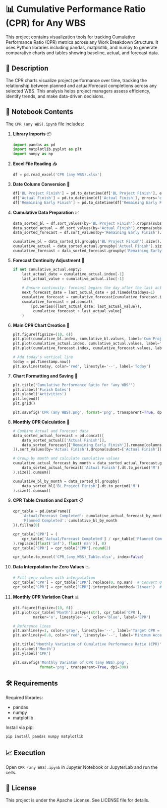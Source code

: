 # 📊 Cumulative Performance Ratio (CPR) for Any WBS
This project contains visualization tools for tracking Cumulative Performance Ratio (CPR) metrics across any Work Breakdown Structure. It uses Python libraries including pandas, matplotlib, and numpy to generate comparative charts and tables showing baseline, actual, and forecast data.

## 🚀 Description
The CPR charts visualize project performance over time, tracking the relationship between planned and actual/forecast completions across any selected WBS. This analysis helps project managers assess efficiency, identify trends, and make data-driven decisions.

## 📑 Notebook Contents
The `CPR (any WBS).ipynb` file includes:

1. **Library Imports** 📦
   ```python
   import pandas as pd
   import matplotlib.pyplot as plt
   import numpy as np
   ```

2. **Excel File Reading** 📥
   ```python
   df = pd.read_excel('CPR (any WBS).xlsx')
   ```

3. **Date Column Conversion** 📅
   ```python
   df['BL Project Finish'] = pd.to_datetime(df['BL Project Finish'], errors='coerce')
   df['Actual Finish'] = pd.to_datetime(df['Actual Finish'], errors='coerce')
   df['Remaining Early Finish'] = pd.to_datetime(df['Remaining Early Finish'], errors='coerce')
   ```

4. **Cumulative Data Preparation** 📈
   ```python
   data_sorted_bl = df.sort_values(by='BL Project Finish').dropna(subset=['BL Project Finish'])
   data_sorted_actual = df.sort_values(by='Actual Finish').dropna(subset=['Actual Finish'])
   data_sorted_forecast = df.sort_values(by='Remaining Early Finish').dropna(subset=['Remaining Early Finish'])

   cumulative_bl = data_sorted_bl.groupby('BL Project Finish').size().cumsum()
   cumulative_actual = data_sorted_actual.groupby('Actual Finish').size().cumsum()
   cumulative_forecast = data_sorted_forecast.groupby('Remaining Early Finish').size().cumsum()
   ```

5. **Forecast Continuity Adjustment** 🔄
   ```python
   if not cumulative_actual.empty:
       last_actual_date = cumulative_actual.index[-1]
       last_actual_value = cumulative_actual.iloc[-1]
       
       # Ensure continuity: forecast begins the day after the last actual point
       next_forecast_date = last_actual_date + pd.Timedelta(days=1)
       cumulative_forecast = cumulative_forecast[cumulative_forecast.index >= next_forecast_date]
       cumulative_forecast = pd.concat(
           [pd.Series({last_actual_date: last_actual_value}),
            cumulative_forecast + last_actual_value]
       )
   ```

6. **Main CPR Chart Creation** 🎨
   ```python
   plt.figure(figsize=(10, 6))
   plt.plot(cumulative_bl.index, cumulative_bl.values, label='Cum Project Baseline', color='gray')
   plt.plot(cumulative_actual.index, cumulative_actual.values, label='Cum Actual', color='blue')
   plt.plot(cumulative_forecast.index, cumulative_forecast.values, label='Cum Forecast', color='green')

   # Add today's vertical line
   today = pd.Timestamp.now()
   plt.axvline(today, color='red', linestyle='--', label='Today')
   ```

7. **Chart Formatting and Saving** 💾
   ```python
   plt.title('Cumulative Performance Ratio for "any WBS"')
   plt.xlabel('Finish Dates')
   plt.ylabel('Activities')
   plt.legend()
   plt.grid()

   plt.savefig('CPR (any WBS).png', format='png', transparent=True, dpi=300)
   ```

8. **Monthly CPR Calculation** 🧮
   ```python
   # Combine Actual and Forecast data
   data_sorted_actual_forecast = pd.concat([
       data_sorted_actual[['Actual Finish']],
       data_sorted_forecast[['Remaining Early Finish']].rename(columns={'Remaining Early Finish': 'Actual Finish'})
   ]).sort_values(by='Actual Finish').dropna(subset=['Actual Finish'])

   # Group by month and calculate cumulative values
   cumulative_actual_forecast_by_month = data_sorted_actual_forecast.groupby(
       data_sorted_actual_forecast['Actual Finish'].dt.to_period('M')
   ).size().cumsum()

   cumulative_bl_by_month = data_sorted_bl.groupby(
       data_sorted_bl['BL Project Finish'].dt.to_period('M')
   ).size().cumsum()
   ```

9. **CPR Table Creation and Export** 📋
   ```python
   cpr_table = pd.DataFrame({
       'Actual/Forecast Completed': cumulative_actual_forecast_by_month,
       'Planned Completed': cumulative_bl_by_month
   }).fillna(0)
   
   cpr_table['CPR'] = (
       cpr_table['Actual/Forecast Completed'] / cpr_table['Planned Completed']
   ).replace([float('inf'), float('nan')], 0)
   cpr_table['CPR'] = cpr_table['CPR'].round(2)
   
   cpr_table.to_excel('CPR_(any_WBS)_Table.xlsx', index=False)
   ```

10. **Data Interpolation for Zero Values** 📉
    ```python
    # Fill zero values with interpolation
    cpr_table['CPR'] = cpr_table['CPR'].replace(0, np.nan)  # Convert 0s to NaN
    cpr_table['CPR'] = cpr_table['CPR'].interpolate(method='linear')  # Interpolate missing values
    ```

11. **Monthly CPR Variation Chart** 📊
    ```python
    plt.figure(figsize=(10, 6))
    plt.plot(cpr_table['Month'].astype(str), cpr_table['CPR'], 
             marker='o', linestyle='-', color='blue', label='CPR')
    
    # Reference lines
    plt.axhline(y=1, color='gray', linestyle='--', label='Target CPR = 1')
    plt.axhline(y=0.8, color='red', linestyle='--', label='Minimum Acceptable CPR = 0.8')
    
    plt.title('Monthly Variation of Cumulative Performance Ratio (CPR)')
    plt.xlabel('Month')
    plt.ylabel('CPR')
    
    plt.savefig('Monthly Variaton of CPR (any WBS).png', 
                format='png', transparent=True, dpi=300)
    ```

## 🛠️ Requirements
Required libraries:
- pandas
- numpy
- matplotlib

Install via pip:
```sh
pip install pandas numpy matplotlib
```

## 📈 Execution
Open `CPR (any WBS).ipynb` in Jupyter Notebook or JupyterLab and run the cells.

## 📃 License
This project is under the Apache License. See LICENSE file for details.
